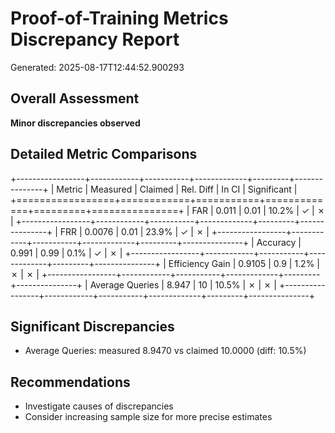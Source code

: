 # Proof-of-Training Metrics Discrepancy Report
Generated: 2025-08-17T12:44:52.900293

## Overall Assessment
**Minor discrepancies observed**

## Detailed Metric Comparisons
+-----------------+------------+-----------+-------------+---------+---------------+
| Metric          |   Measured |   Claimed | Rel. Diff   | In CI   | Significant   |
+=================+============+===========+=============+=========+===============+
| FAR             |     0.011  |      0.01 | 10.2%       | ✓       | ✗             |
+-----------------+------------+-----------+-------------+---------+---------------+
| FRR             |     0.0076 |      0.01 | 23.9%       | ✓       | ✗             |
+-----------------+------------+-----------+-------------+---------+---------------+
| Accuracy        |     0.991  |      0.99 | 0.1%        | ✓       | ✗             |
+-----------------+------------+-----------+-------------+---------+---------------+
| Efficiency Gain |     0.9105 |      0.9  | 1.2%        | ✗       | ✗             |
+-----------------+------------+-----------+-------------+---------+---------------+
| Average Queries |     8.947  |     10    | 10.5%       | ✗       | ✗             |
+-----------------+------------+-----------+-------------+---------+---------------+

## Significant Discrepancies
- Average Queries: measured 8.9470 vs claimed 10.0000 (diff: 10.5%)

## Recommendations
- Investigate causes of discrepancies
- Consider increasing sample size for more precise estimates
